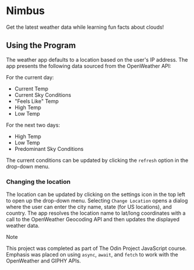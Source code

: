 # Nimbus

Get the latest weather data while learning fun facts about clouds!

## Using the Program

The weather app defaults to a location based on the user's IP address. The app presents the following data sourced from the OpenWeather API:

For the current day:

- Current Temp
- Current Sky Conditions
- "Feels Like" Temp
- High Temp
- Low Temp

For the next two days:

- High Temp
- Low Temp
- Predominant Sky Conditions

The current conditions can be updated by clicking the `refresh` option in the drop-down menu.

### Changing the location

The location can be updated by clicking on the settings icon in the top left to open up the drop-down menu. Selecting `Change Location` opens a dialog where the user can enter the city name, state (for US locations), and country. The app resolves the location name to lat/long coordinates with a call to the OpenWeather Geocoding API and then updates the displayed weather data.

> [!NOTE]
> This project was completed as part of The Odin Project JavaScript course. Emphasis was placed on using `async`, `await`, and `fetch` to work with the OpenWeather and GIPHY APIs.
